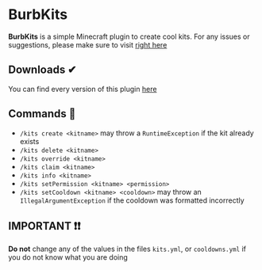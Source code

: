 # BurbKits

**BurbKits** is a simple Minecraft plugin to create cool kits.
For any issues or suggestions, please make sure to visit [right here](https://github.com/Burbulinis/BurbKits/issues)

## Downloads ✔
  You can find every version of this plugin [here](https://github.com/Burbulinis/BurbKits/releases)

## Commands 📢
  - `/kits create <kitname>` may throw a `RuntimeException` if the kit already exists
  - `/kits delete <kitname>`
  - `/kits override <kitname>`
  - `/kits claim <kitname>`
  - `/kits info <kitname>`
  - `/kits setPermission <kitname> <permission>`
  - `/kits setCooldown <kitname> <cooldown>` may throw an `IllegalArgumentException` if the cooldown was formatted incorrectly

## IMPORTANT ❗❗
  **Do not** change any of the values in the files `kits.yml`, or `cooldowns.yml` if you do not know what you are doing
